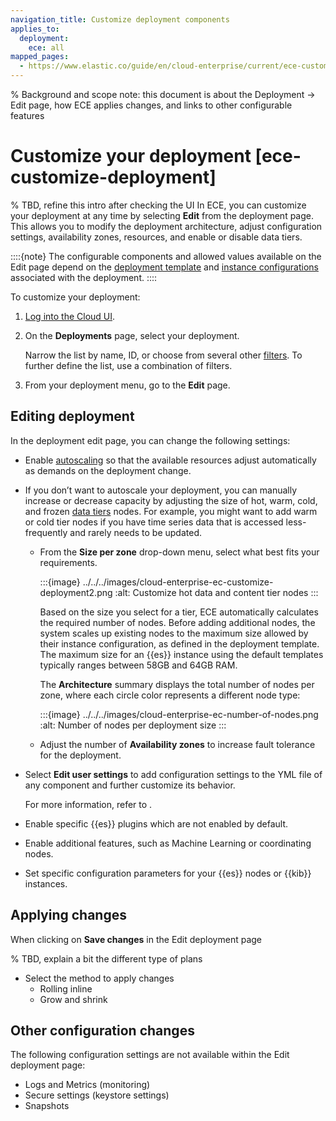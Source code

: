 ```yaml
---
navigation_title: Customize deployment components
applies_to:
  deployment:
    ece: all
mapped_pages:
  - https://www.elastic.co/guide/en/cloud-enterprise/current/ece-customize-deployment.html
---
```


% Background and scope note: this document is about the Deployment -> Edit page, how ECE applies changes, and links to other configurable features

# Customize your deployment [ece-customize-deployment]

% TBD, refine this intro after checking the UI
In ECE, you can customize your deployment at any time by selecting **Edit** from the deployment page. This allows you to modify the deployment architecture, adjust configuration settings, availability zones, resources, and enable or disable data tiers.

::::{note}
The configurable components and allowed values available on the Edit page depend on the [deployment template](./deployment-templates.md) and [instance configurations](./ece-configuring-ece-instance-configurations-default.md) associated with the deployment.
::::

To customize your deployment:

1. [Log into the Cloud UI](./log-into-cloud-ui.md).
2. On the **Deployments** page, select your deployment.

    Narrow the list by name, ID, or choose from several other [filters](./search-filter-deployments.md). To further define the list, use a combination of filters.

3. From your deployment menu, go to the **Edit** page.

## Editing deployment

In the deployment edit page, you can change the following settings:

* Enable [autoscaling](../../autoscaling.md) so that the available resources adjust automatically as demands on the deployment change.

* If you don’t want to autoscale your deployment, you can manually increase or decrease capacity by adjusting the size of hot, warm, cold, and frozen [data tiers](../../../manage-data/lifecycle/data-tiers.md) nodes. For example, you might want to add warm or cold tier nodes if you have time series data that is accessed less-frequently and rarely needs to be updated.

    * From the **Size per zone** drop-down menu, select what best fits your requirements.

        :::{image} ../../../images/cloud-enterprise-ec-customize-deployment2.png
        :alt: Customize hot data and content tier nodes
        :::

        Based on the size you select for a tier, ECE automatically calculates the required number of nodes. Before adding additional nodes, the system scales up existing nodes to the maximum size allowed by their instance configuration, as defined in the deployment template. The maximum size for an {{es}} instance using the default templates typically ranges between 58GB and 64GB RAM.
        
        The **Architecture** summary displays the total number of nodes per zone, where each circle color represents a different node type:

        :::{image} ../../../images/cloud-enterprise-ec-number-of-nodes.png
        :alt: Number of nodes per deployment size
        :::

    * Adjust the number of **Availability zones** to increase fault tolerance for the deployment.

* Select **Edit user settings** to add configuration settings to the YML file of any component and further customize its behavior.

  For more information, refer to [](edit-stack-settings.md).

* Enable specific {{es}} plugins which are not enabled by default.
* Enable additional features, such as Machine Learning or coordinating nodes.
* Set specific configuration parameters for your {{es}} nodes or {{kib}} instances.

## Applying changes

When clicking on **Save changes** in the Edit deployment page

% TBD, explain a bit the different type of plans

* Select the method to apply changes
  * Rolling inline
  * Grow and shrink

## Other configuration changes

The following configuration settings are not available within the Edit deployment page:

* Logs and Metrics (monitoring)
* Secure settings (keystore settings)
* Snapshots

